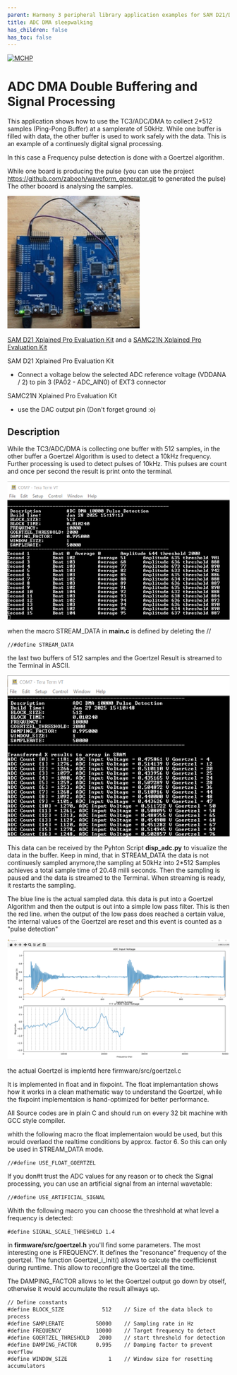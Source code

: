 ```yaml
---
parent: Harmony 3 peripheral library application examples for SAM D21/DA1 family
title: ADC DMA sleepwalking 
has_children: false
has_toc: false
---
```


[![MCHP](https://www.microchip.com/ResourcePackages/Microchip/assets/dist/images/logo.png)](https://www.microchip.com)

# ADC DMA Double Buffering and Signal Processing

This application shows how to use the TC3/ADC/DMA to collect 2*512 samples (Ping-Pong Buffer) at a samplerate of 50kHz. While one buffer is filled with data, the other buffer is used to work safely with the data. This is an example of a continuesly digital signal processing. 

In this case a Frequency pulse detection is done with a Goertzel algorithm. 

While one board is producing the pulse (you can use the project https://github.com/zabooh/waveform_generator.git to generated the pulse) The other booard is analysing the samples.

<img src="Setup.png" alt="Alternativtext" width="300" height="300">

[SAM D21 Xplained Pro Evaluation Kit](https://www.microchip.com/developmenttools/ProductDetails/atsamd21-xpro)  and a 
[SAMC21N Xplained Pro Evaluation Kit](https://www.microchip.com/developmenttools/ProductDetails/atsamc21n-xpro) 

SAM D21 Xplained Pro Evaluation Kit
- Connect a voltage below the selected ADC reference voltage (VDDANA / 2) to pin 3 (PA02 - ADC_AIN0) of EXT3 connector

SAMC21N Xplained Pro Evaluation Kit
- use the DAC output pin (Don't forget ground :o)

## Description

While the TC3/ADC/DMA is collecting one buffer with 512 samples, in the other buffer a Goertzel Algorithm is used to detect a 10kHz frequency. Further processing is used to detect pulses of 10kHz. This pulses are count and once per second the result is print onto the terminal. 

![Alt-Text](Counter.png)

when the macro STREAM_DATA in __main.c__ is defined by deleting the // 

    //#define STREAM_DATA   

the last two buffers of 512 samples and the Goertzel Result is streamed to the Terminal in ASCII.  

![Alt-Text](StreamData.png)


This data can be received by the Pyhton Script __disp_adc.py__ to visualize the data in the buffer. Keep in mind, that in STREAM_DATA the data is not continuesly sampled anymore,the sampling at 50kHz into 2*512 Samples achieves a total sample time of 20.48 milli seconds. Then the sampling is paused and the data is streamed to the Terminal. When streaming is ready, it restarts the sampling. 

The blue line is the actual sampled data. this data is put into a Goertzel Algorithm and then the output is out into a simple low pass filter. This is then the red line. 
when the output of the low pass does reached a certain value, the internal values of the Goertzel are reset and this event is counted as a "pulse detection"

![Alt-Text](StreamVisualization.png)


the actual Goertzel is implentd here firmware/src/goertzel.c

It is implemented in float and in fixpoint. The float implemantation shows how it works in a clean mathematic way to understand the Goertzel, while the fixpoint implementaion is hand-optimized for better performance.

All Source codes are in plain C and should run on every 32 bit machine with GCC style compiler.  

whith the following macro the float implementaion would be used, but this would overlaod the realtime conditions by approx. factor 6. So this can only be used in STREAM_DATA mode. 
    
    //#define USE_FLOAT_GOERTZEL

If you don#t trust the ADC values for any reason or to check the Signal processing, you can use an artificial signal from an internal wavetable:

    //#define USE_ARTIFICIAL_SIGNAL

Whith the following macro you can choose the threshhold at what level a frequency is detected:

    #define SIGNAL_SCALE_THRESHOLD 1.4


in __firmware/src/goertzel.h__ you'll find some parameters. The most interesting one is FREQUENCY. It defines the "resonance" frequency of the goertzel. 
The function Goertzel_i_Init() allows to calcute the coefficienst during runtime. This allow to reconfigre the Goertzel all the time. 

The  DAMPING_FACTOR  allows to let the Goertzel output go down by otself, otherwise it would accumulate the result allways up.

    // Define constants 
    #define BLOCK_SIZE            512    // Size of the data block to process
    #define SAMPLERATE          50000    // Sampling rate in Hz
    #define FREQUENCY           10000    // Target frequency to detect
    #define GOERTZEL_THRESHOLD   2000    // start threshold for detection
    #define DAMPING_FACTOR      0.995    // Damping factor to prevent overflow
    #define WINDOW_SIZE             1    // Window size for resetting accumulators


